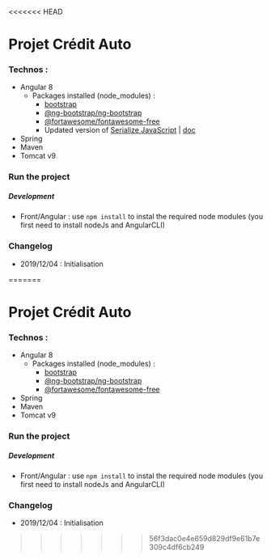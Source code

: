 <<<<<<< HEAD
# Projet Crédit Auto

### Technos :

- Angular 8
    - Packages installed (node_modules) : 
        - [bootstrap](https://www.npmjs.com/package/bootstrap)
        - [@ng-bootstrap/ng-bootstrap](https://www.npmjs.com/package/@ng-bootstrap/ng-bootstrap)
        - [@fortawesome/fontawesome-free](https://www.npmjs.com/package/@fortawesome/fontawesome-free)
        - Updated version of [Serialize JavaScript](https://www.npmjs.com/package/serialize-javascript) | [doc](https://github.com/streamlit/streamlit/issues/819)
- Spring
- Maven
- Tomcat v9


### Run the project

##### Development 
- Front/Angular : use `npm install` to instal the required node modules (you first need to install nodeJs and AngularCLI)




### Changelog

* 2019/12/04 : Initialisation


=======
# Projet Crédit Auto

### Technos :

- Angular 8
    - Packages installed (node_modules) : 
        - [bootstrap](https://www.npmjs.com/package/bootstrap)
        - [@ng-bootstrap/ng-bootstrap](https://www.npmjs.com/package/@ng-bootstrap/ng-bootstrap)
        - [@fortawesome/fontawesome-free](https://www.npmjs.com/package/@fortawesome/fontawesome-free)
- Spring
- Maven
- Tomcat v9


### Run the project

##### Development 
- Front/Angular : use `npm install` to instal the required node modules (you first need to install nodeJs and AngularCLI)




### Changelog

* 2019/12/04 : Initialisation


>>>>>>> 56f3dac0e4e659d829df9e61b7e309c4df6cb249
